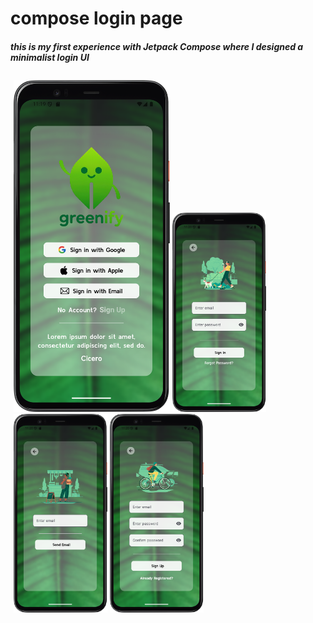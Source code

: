 # compose login page

##### this is my first experience with Jetpack Compose where I designed a minimalist login UI

<div style="display: flex;">
  <div style="flex: 50%; padding: 5px;">
    <img src="https://github.com/bugrahankaramollaoglu/compose_login/blob/main/1.png" width="250" />
    <img src="https://github.com/bugrahankaramollaoglu/compose_login/blob/main/2.png" width="150" />
    <img src="https://github.com/bugrahankaramollaoglu/compose_login/blob/main/3.png" width="150" />
    <img src="https://github.com/bugrahankaramollaoglu/compose_login/blob/main/4.png" width="150" />
</div>
